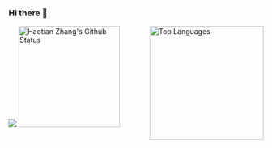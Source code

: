 ### Hi there 👋

<img src="https://komarev.com/ghpvc/?username=SkyeBeFreeman">
<img src="https://github-readme-stats.vercel.app/api/top-langs/?username=SkyeBeFreeman" align="right" height="225px" alt="Top Languages">
<img src="https://github-readme-stats.vercel.app/api?username=SkyeBeFreeman&count_private=true&show_icons=true" height="200px" alt="Haotian Zhang's Github Status" >
